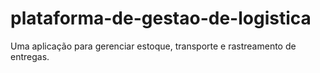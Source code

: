 # plataforma-de-gestao-de-logistica
Uma aplicação para gerenciar estoque, transporte e rastreamento de entregas.
